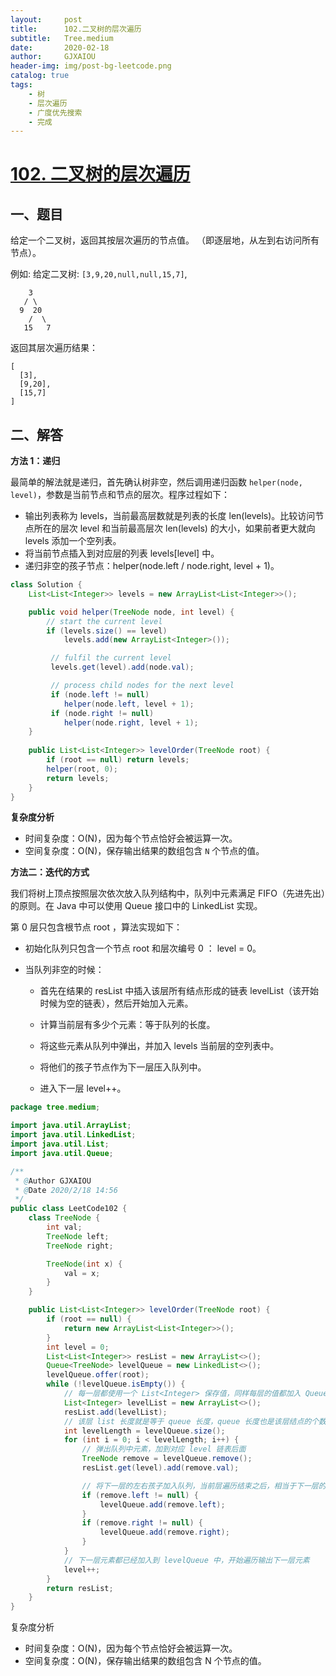 ```yaml
---
layout:     post
title:      102.二叉树的层次遍历
subtitle:   Tree.medium
date:       2020-02-18
author:     GJXAIOU
header-img: img/post-bg-leetcode.png
catalog: true
tags:
    - 树
	- 层次遍历
	- 广度优先搜索
	- 完成
---
```




# [102. 二叉树的层次遍历](https://leetcode-cn.com/problems/binary-tree-level-order-traversal/)

## 一、题目

给定一个二叉树，返回其按层次遍历的节点值。 （即逐层地，从左到右访问所有节点）。

例如:
给定二叉树: `[3,9,20,null,null,15,7]`,

```
    3
   / \
  9  20
    /  \
   15   7
```

返回其层次遍历结果：

```
[
  [3],
  [9,20],
  [15,7]
]
```



## 二、解答

**方法 1：递归**

最简单的解法就是递归，首先确认树非空，然后调用递归函数 `helper(node, level)`，参数是当前节点和节点的层次。程序过程如下：

- 输出列表称为 levels，当前最高层数就是列表的长度 len(levels)。比较访问节点所在的层次 level 和当前最高层次 len(levels) 的大小，如果前者更大就向 levels 添加一个空列表。
- 将当前节点插入到对应层的列表 levels[level] 中。
- 递归非空的孩子节点：helper(node.left / node.right, level + 1)。

```java
class Solution {
    List<List<Integer>> levels = new ArrayList<List<Integer>>();

    public void helper(TreeNode node, int level) {
        // start the current level
        if (levels.size() == level)
            levels.add(new ArrayList<Integer>());

         // fulfil the current level
         levels.get(level).add(node.val);

         // process child nodes for the next level
         if (node.left != null)
            helper(node.left, level + 1);
         if (node.right != null)
            helper(node.right, level + 1);
    }
    
    public List<List<Integer>> levelOrder(TreeNode root) {
        if (root == null) return levels;
        helper(root, 0);
        return levels;
    }
}
```



**复杂度分析**

- 时间复杂度：O(N)，因为每个节点恰好会被运算一次。
- 空间复杂度：O(N)，保存输出结果的数组包含 `N` 个节点的值。



**方法二：迭代的方式**

我们将树上顶点按照层次依次放入队列结构中，队列中元素满足 FIFO（先进先出）的原则。在 Java 中可以使用 Queue 接口中的 LinkedList 实现。

第 0 层只包含根节点 root ，算法实现如下：

- 初始化队列只包含一个节点 root 和层次编号 0 ： level = 0。

- 当队列非空的时候：

    - 首先在结果的 resList 中插入该层所有结点形成的链表 levelList（该开始时候为空的链表），然后开始加入元素。

    - 计算当前层有多少个元素：等于队列的长度。

    - 将这些元素从队列中弹出，并加入 levels 当前层的空列表中。

    - 将他们的孩子节点作为下一层压入队列中。

    - 进入下一层 level++。

```java
package tree.medium;

import java.util.ArrayList;
import java.util.LinkedList;
import java.util.List;
import java.util.Queue;

/**
 * @Author GJXAIOU
 * @Date 2020/2/18 14:56
 */
public class LeetCode102 {
    class TreeNode {
        int val;
        TreeNode left;
        TreeNode right;

        TreeNode(int x) {
            val = x;
        }
    }

    public List<List<Integer>> levelOrder(TreeNode root) {
        if (root == null) {
            return new ArrayList<List<Integer>>();
        }
        int level = 0;
        List<List<Integer>> resList = new ArrayList<>();
        Queue<TreeNode> levelQueue = new LinkedList<>();
        levelQueue.offer(root);
        while (!levelQueue.isEmpty()) {
            // 每一层都使用一个 List<Integer> 保存值，同样每层的值都加入 Queue 中
            List<Integer> levelList = new ArrayList<>();
            resList.add(levelList);
            // 该层 list 长度就是等于 queue 长度，queue 长度也是该层结点的个数
            int levelLength = levelQueue.size();
            for (int i = 0; i < levelLength; i++) {
                // 弹出队列中元素，加到对应 level 链表后面
                TreeNode remove = levelQueue.remove();
                resList.get(level).add(remove.val);

                // 将下一层的左右孩子加入队列，当前层遍历结束之后，相当于下一层的左右孩子都加入了，就可以遍历下一层了。
                if (remove.left != null) {
                    levelQueue.add(remove.left);
                }
                if (remove.right != null) {
                    levelQueue.add(remove.right);
                }
            }
            // 下一层元素都已经加入到 levelQueue 中，开始遍历输出下一层元素
            level++;
        }
        return resList;
    }
}

```

复杂度分析

- 时间复杂度：O(N)，因为每个节点恰好会被运算一次。
- 空间复杂度：O(N)，保存输出结果的数组包含 N 个节点的值。